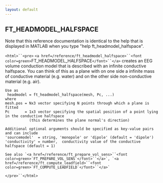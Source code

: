 ```yaml
---
layout: default
---
```


##  FT_HEADMODEL_HALFSPACE

Note that this reference documentation is identical to the help that is displayed in MATLAB when you type "help ft_headmodel_halfspace".

`<html>``<pre>`
    `<a href=/reference/ft_headmodel_halfspace>``<font color=green>`FT_HEADMODEL_HALFSPACE`</font>``</a>` creates an EEG volume conduction model that
    is described with an infinite conductive halfspace. You can think
    of this as a plane with on one side a infinite mass of conductive
    material (e.g. water) and on the other side non-conductive material
    (e.g. air).
 
    Use as
     headmodel = ft_headmodel_halfspace(mesh, Pc, ...)
    where
    mesh.pos = Nx3 vector specifying N points through which a plane is fitted 
    Pc       = 1x3 vector specifying the spatial position of a point lying in the conductive halfspace 
               (this determines the plane normal's direction)
 
    Additional optional arguments should be specified as key-value pairs and can include
    'sourcemodel'  = string, 'monopole' or 'dipole' (default = 'dipole')
    'conductivity' = number,  conductivity value of the conductive halfspace (default = 1)
 
    See also `<a href=/reference/ft_prepare_vol_sens>``<font color=green>`FT_PREPARE_VOL_SENS`</font>``</a>`, `<a href=/reference/ft_compute_leadfield>``<font color=green>`FT_COMPUTE_LEADFIELD`</font>``</a>`
`</pre>``</html>`

